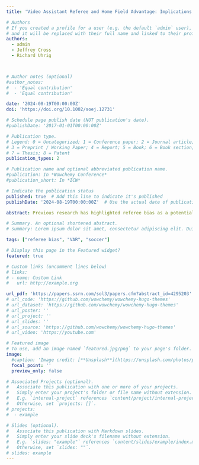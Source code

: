 ```yaml
---
title: 'Video Assistant Referee and Home Field Advantage: Implications for Referee Bias'

# Authors
# If you created a profile for a user (e.g. the default `admin` user), write the username (folder name) here
# and it will be replaced with their full name and linked to their profile.
authors:
  - admin
  - Jeffrey Cross
  - Richard Uhrig



# Author notes (optional)
#author_notes:
#  - 'Equal contribution'
#  - 'Equal contribution'

date: '2024-08-19T00:00:00Z'
doi: 'https://doi.org/10.1002/soej.12731'

# Schedule page publish date (NOT publication's date).
#publishDate: '2017-01-01T00:00:00Z'

# Publication type.
# Legend: 0 = Uncategorized; 1 = Conference paper; 2 = Journal article;
# 3 = Preprint / Working Paper; 4 = Report; 5 = Book; 6 = Book section;
# 7 = Thesis; 8 = Patent
publication_types: 2

# Publication name and optional abbreviated publication name.
#publication: In *Wowchemy Conference*
#publication_short: In *ICW*

# Indicate the publication status
published: true  # Add this line to indicate it's published
publishDate: '2024-08-19T00:00:00Z'  # Use the actual date of publication if different

abstract: Previous research has highlighted referee bias as a potential contributor to home field advantage in soccer. In order to shed light on the importance of referee bias, we exploit the staggered implementation of Video Assistant Referee (VAR) using data from the top domestic league in 16 countries between 2009 and 2019 to estimate the effect of objective review systems on home field advantage in soccer. Surprisingly, the implementation of VAR had negligible effects on home field advantage and various crucial match statistics despite decreased total offsides and yellow cards. These results provide suggestive evidence regarding the mechanisms through which referee bias might contribute to home field advantage and highlight how scope may limit the effectiveness of review processes in general.

# Summary. An optional shortened abstract.
# summary: Lorem ipsum dolor sit amet, consectetur adipiscing elit. Duis posuere tellus ac convallis placerat. Proin tincidunt magna sed ex sollicitudin condimentum.

tags: ["referee bias", "VAR", "soccer"]

# Display this page in the Featured widget?
featured: true

# Custom links (uncomment lines below)
# links:
# - name: Custom Link
#   url: http://example.org

url_pdf: 'https://papers.ssrn.com/sol3/papers.cfm?abstract_id=4295203'
# url_code: 'https://github.com/wowchemy/wowchemy-hugo-themes'
# url_dataset: 'https://github.com/wowchemy/wowchemy-hugo-themes'
# url_poster: ''
# url_project: ''
# url_slides: ''
# url_source: 'https://github.com/wowchemy/wowchemy-hugo-themes'
# url_video: 'https://youtube.com'

# Featured image
# To use, add an image named `featured.jpg/png` to your page's folder.
image:
  #caption: 'Image credit: [**Unsplash**](https://unsplash.com/photos/pLCdAaMFLTE)'
  focal_point: ''
  preview_only: false

# Associated Projects (optional).
#   Associate this publication with one or more of your projects.
#   Simply enter your project's folder or file name without extension.
#   E.g. `internal-project` references `content/project/internal-project/index.md`.
#   Otherwise, set `projects: []`.
# projects:
#  - example

# Slides (optional).
#   Associate this publication with Markdown slides.
#   Simply enter your slide deck's filename without extension.
#   E.g. `slides: "example"` references `content/slides/example/index.md`.
#   Otherwise, set `slides: ""`.
# slides: example
---
```


<!--
{{% callout note %}}
Click the _Cite_ button above to demo the feature to enable visitors to import publication metadata into their reference management software.
{{% /callout %}}

#{{% callout note %}}
Create your slides in Markdown - click the _Slides_ button to check out the example.
{{% /callout %}}

#Supplementary notes can be added here, including [code, math, and images](https://wowchemy.com/docs/writing-markdown-latex/).
-->
